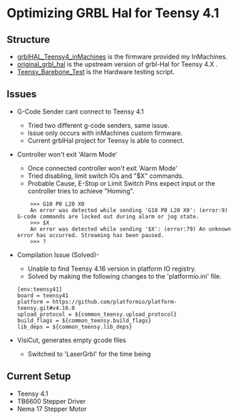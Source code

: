 # Optimizing GRBL Hal for Teensy 4.1

## Structure
* [grblHAL_Teensy4_inMachines](./grblHAL_Teensy4_inMachines/) is the firmware provided my InMachines.
* [original_grbl_hal](./original_grbl_hal/) is the upstream version of grbl-Hal for Teensy 4.X .
* [Teensy_Barebone_Test](./Teensy_Barebone_Test/) is the Hardware testing script.

## Issues
* G-Code Sender cant connect to Teensy 4.1
    * Tried two different g-code senders, same issue.
    * Issue only occurs with inMachines custom firmware.
    * Current grblHal project for Teensy is able to connect.

* Controller won't exit 'Alarm Mode' 
    * Once connected controller won't exit 'Alarm Mode'
    * Tried disabling, limit switch IOs and "$X" commands.
    * Probable Cause, E-Stop or Limit Switch Pins expect input or the controller tries to achieve "Homing".

    ```
        >>> G10 P0 L20 X0
        An error was detected while sending 'G10 P0 L20 X0': (error:9) G-code commands are locked out during alarm or jog state.
        >>> $X
        An error was detected while sending '$X': (error:79) An unknown error has occurred. Streaming has been paused.
        >>> ?
    ```

* Compilation Issue (Solved)- <br>
    * Unable to find Teensy 4.16 version in platform IO registry. <br>
    * Solved by making the following changes to the 'platformio.ini' file.
    ```
    [env:teensy41]
    board = teensy41
    platform = https://github.com/platformio/platform-teensy.git#v4.16.0
    upload_protocol = ${common_teensy.upload_protocol}
    build_flags = ${common_teensy.build_flags}
    lib_deps = ${common_teensy.lib_deps}
    ```
* VisiCut, generates empty gcode files
    * Switched to 'LaserGrbl' for the time being



## Current Setup
* Teensy 4.1 
* TB6600 Stepper Driver
* Nema 17 Stepper Motor
